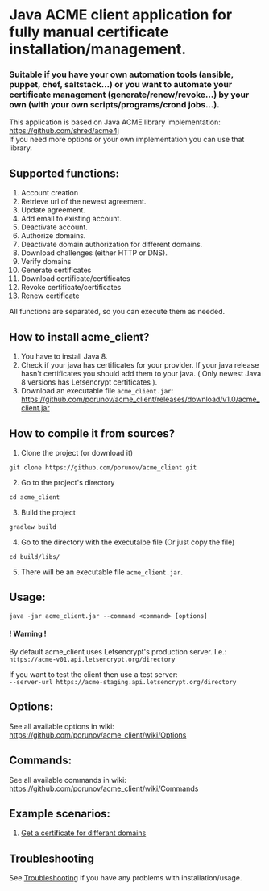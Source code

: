 # Java ACME client application for fully manual certificate installation/management.
### Suitable if you have your own automation tools (ansible, puppet, chef, saltstack...) or you want to automate your certificate management (generate/renew/revoke...) by your own (with your own scripts/programs/crond jobs...).

This application is based on Java ACME library implementation:<br>
https://github.com/shred/acme4j<br>
If you need more options or your own implementation you can use that library.

## Supported functions:
1. Account creation  
2. Retrieve url of the newest agreement.  
3. Update agreement.  
4. Add email to existing account.  
5. Deactivate account.  
6. Authorize domains.  
7. Deactivate domain authorization for different domains.  
8. Download challenges (either HTTP or DNS).  
9. Verify domains  
10. Generate certificates  
11. Download certificate/certificates  
12. Revoke certificate/certificates  
13. Renew certificate  

All functions are separated, so you can execute them as needed.

## How to install acme_client?
1. You have to install Java 8.
2. Check if your java has certificates for your provider. If your java release hasn't certificates you should add them to your java. ( Only newest Java 8 versions has Letsencrypt certificates ).
3. Download an executable file `acme_client.jar`: https://github.com/porunov/acme_client/releases/download/v1.0/acme_client.jar

## How to compile it from sources?
1. Clone the project (or download it) 
  
  ```
  git clone https://github.com/porunov/acme_client.git
  ```
  
2. Go to the project's directory

  ```
  cd acme_client
  ```

3. Build the project

  ```
  gradlew build
  ```

4. Go to the directory with the executalbe file (Or just copy the file) 

  ```
  cd build/libs/
  ```

5. There will be an executable file `acme_client.jar`.

## Usage: 

```
java -jar acme_client.jar --command <command> [options]
```

#### ! Warning !
By default acme_client uses Letsencrypt's production server. I.e.:<br>
`https://acme-v01.api.letsencrypt.org/directory`

If you want to test the client then use a test server:<br>
`--server-url https://acme-staging.api.letsencrypt.org/directory`

## Options:
See all available options in wiki: https://github.com/porunov/acme_client/wiki/Options

## Commands:
See all available commands in wiki: https://github.com/porunov/acme_client/wiki/Commands

## Example scenarios:
1. [Get a certificate for differant domains](https://github.com/porunov/acme_client/wiki/Example-scenarios)

## Troubleshooting
See [Troubleshooting](https://github.com/porunov/acme_client/wiki/Troubleshooting) if you have any problems with installation/usage.
